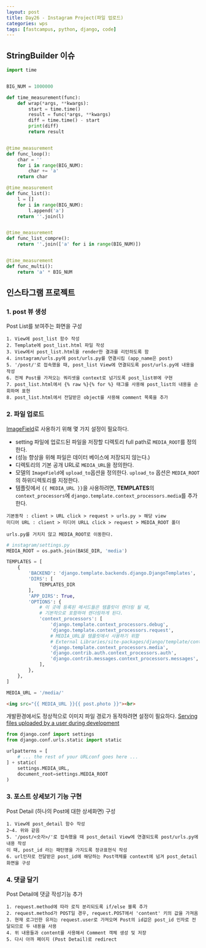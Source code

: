 ```yaml
---
layout: post
title: Day26 - Instagram Project(파일 업로드)
categories: wps
tags: [fastcampus, python, django, code]
---
```


## StringBuilder 이슈

```python
import time


BIG_NUM = 1000000

def time_measurement(func):
    def wrap(*args, **kwargs):
        start = time.time()
        result = func(*args, **kwargs)
        diff = time.time() - start
        print(diff)
        return result


@time_measurement
def func_loop():
    char = ''
    for i in range(BIG_NUM):
        char += 'a'
    return char

@time_measurement
def func_list():
    l = []
    for i in range(BIG_NUM):
        l.append('a')
    return ''.join(l)


@time_measurement
def func_list_compre():
    return ''.join(['a' for i in range(BIG_NUM)])


@time_measurement
def func_multi():
    return 'a' * BIG_NUM
```



## 인스타그램 프로젝트

### 1. post 뷰 생성

Post List를 보여주는 화면을 구성

```
1. View에 post_list 함수 작성
2. Template에 post_list.html 파일 작성
3. View에서 post_list.html을 render한 결과를 리턴하도록 함
4. instagram/urls.py에 post/urls.py를 연결시킴 (app_name은 post)
5. '/post/'로 접속했을 때, post_list View에 연결되도록 post/urls.py에 내용을 작성
6. 전체 Post를 가져오는 쿼리셋을 context로 넘기도록 post_list뷰에 구현
7. post_list.html에서 {% raw %}{% for %} 태그를 사용해 post_list의 내용을 순회하며 표현
8. post_list.html에서 전달받은 object를 사용해 comment 목록을 추가
```

### 2. 파일 업로드

[ImageField](https://docs.djangoproject.com/en/1.10/ref/models/fields/#django.db.models.FileField.storage)로 사용하기 위해 몇 가지 설정이 필요하다.

- setting 파일에 업로드된 파일을 저장할 디렉토리 full path로 `MEDIA_ROOT`를 정의한다.
- (성능 향상을 위해 파일은 데이터 베이스에 저장되지 않는다.)
- 디렉토리의 기본 공개 URL로 `MEDIA_URL`을 정의한다.
- 모델의 `ImageField`에 `upload_to`옵션을 정의한다. `upload_to` 옵션은 `MEDIA_ROOT`의 하위디렉토리를 지정한다.
- 템플릿에서 `{{ MEDIA_URL }}`을 사용하려면, **TEMPLATES**의 `context_processors`에 `django.template.context_processors.media`를 추가한다.

```
기본동작 : client > URL click > request > urls.py > 해당 view
미디어 URL : client > 미디어 URLL click > request > MEDIA_ROOT 폴더

urls.py를 거치지 않고 MEDIA_ROOT로 이동한다.
```



```python
# instagram/settings.py
MEDIA_ROOT = os.path.join(BASE_DIR, 'media')

TEMPLATES = [
    {
        'BACKEND': 'django.template.backends.django.DjangoTemplates',
        'DIRS': [
            TEMPLATES_DIR
        ],
        'APP_DIRS': True,
        'OPTIONS': {
            # 이 곳에 등록된 메서드들은 템플릿이 렌더링 될 때,
            # 기본적으로 포함하여 렌더링하게 된다.
            'context_processors': [
                'django.template.context_processors.debug',
                'django.template.context_processors.request',
                # MEDIA_URL을 템플릿에서 사용하기 위함
                # External Libraries/site-packages/django/template/context_processors.py
                'django.template.context_processors.media',
                'django.contrib.auth.context_processors.auth',
                'django.contrib.messages.context_processors.messages',
            ],
        },
    },
]

MEDIA_URL = '/media/'
```

```html
<img src="{{ MEDIA_URL }}{{ post.photo }}"><br>
```

개발환경에서도 정상적으로 이미지 파일 경로가 동작하려면 설정이 필요하다. [Serving files uploaded by a user during development](https://docs.djangoproject.com/en/dev/howto/static-files/#serving-files-uploaded-by-a-user-during-development)

```python
from django.conf import settings
from django.conf.urls.static import static

urlpatterns = [
    # ... the rest of your URLconf goes here ...
] + static(
    settings.MEDIA_URL,
    document_root=settings.MEDIA_ROOT
)
```

### 3. 포스트 상세보기 기능 구현

Post Detail (하나의 Post에 대한 상세화면) 구성

```
1. View에 post_detail 함수 작성
2~4. 위와 같음
5. '/post/<숫자>/'로 접속했을 때 post_detail View에 연결되도록 post/urls.py에 내용 작성
이 때, post_id 라는 패턴명을 가지도록 정규표현식 작성
6. url인자로 전달받은 post_id에 해당하는 Post객체를 context에 넘겨 post_detail 화면을 구성
```

### 4. 댓글 달기

Post Detail에 댓글 작성기능 추가

```
1. request.method에 따라 로직 분리되도록 if/else 블록 추가
2. request.method가 POST일 경우, request.POST에서 'content' 키의 값을 가져옴
3. 현재 로그인한 유저는 request.user로 가져오며 Post의 id값은 post_id 인자로 전달되므로 두 내용을 사용
4. 위 내용들과 content를 사용해서 Comment 객체 생성 및 저장
5. 다시 아까 페이지 (Post Detail)로 redirect
```
